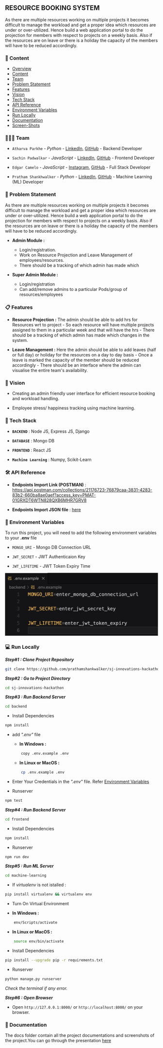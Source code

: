 
## RESOURCE BOOKING SYSTEM

As there are multiple resources working on multiple projects it becomes difficult to manage the workload and get a proper idea which resources are under or over-utilized. Hence build a web application portal to do the projection for members with respect to projects on a weekly basis. Also if the resources are on leave or there is a holiday the capacity of the members will have to be reduced accordingly.

### 🔗 Content

- [Overview](#resource-booking-system)
- [Content](#-content)
- [Team](#-team)
- [Problem Statement](#-problem-statement)
- [Features](#-features)
- [Vision](#-vision)
- [Tech Stack](#-tech-stack)
- [API Reference](#-api-reference)
- [Environment Variables](#-environment-variables)
- [Run Locally](#-run-locally)
- [Documentation](#-documentation)
- [Screen-Shots](#-screen-shots)

### 👨‍👦‍👦 Team

- `Atharva Parkhe` -  *Python* -   [LinkedIn](https://www.linkedin.com/in/atharva-parkhe-3283b2202/), [GitHub](https://github.com/atharvparkhe) - Backend Developer

- `Sachin Padwalkar` -  *JavaScript* - [LinkedIn](https://www.linkedin.com/in/sachin-padwalkar-a265291ba/), [GitHub](https://github.com/Sachin9822)  -  Frontend Developer

- `Edgar Camelo` -  *JavaScript* - [Instagram](https://www.instagram.com/edgarandrewcamelo/), [GitHub](https://github.com/edgarAndrew)  -  Full Stack Developer

- `Pratham Shankhwalker` -  *Python* - [LinkedIn](https://www.linkedin.com/in/pratham-shankwalker-ab2899205/), [GitHub](https://github.com/prathamshankwalker)  -  Machine Learning (ML) Developer


### 📃 Problem Statement

As there are multiple resources working on multiple projects it becomes difficult to manage the workload and get a proper idea which resources are under or over-utilized. Hence build a web application portal to do the projection for members with respect to projects on a weekly basis. Also if the resources are on leave or there is a holiday the capacity of the members will have to be reduced accordingly.

- **Admin Module :**
    - Login/registration.
    - Work on Resource Projection and Leave Management of employees/resources.
    - There should be a tracking of which admin has made which 

- **Super Admin Module :**
    - Login/registration
    - Can add/remove admins to a particular Pods/group of resources/employees


### 📋 Features

- **Resource Projection :** The admin should be able to add hrs for Resources wrt to project - So each resource will have multiple projects assigned to them in a particular week and that will have the hrs - There should be a tracking of which admin has made which changes in the system.

- **Leave Management :** Here the admin should be able to add leaves (half or full day) or holiday for the resources on a day to day basis - Once a leave is marked the capacity of the member should be reduced accordingly - There should be an interface where the admin can visualise the entire team's availability.

### 🧬 Vision

- Creating an admin friendly user interface for efficient resource booking and workload handling.

- Employee stress/ happiness tracking using machine learning.


### 🧰 Tech Stack

- **`BACKEND`** : Node JS, Express JS, Django

- **`DATABASE`** : Mongo DB

- **`FRONTEND`** : React JS

- **`Machine Learning`** : Numpy, Scikit-Learn


### 🛠 API Reference

- **Endpoints Import Link (POSTMAN)** : https://api.postman.com/collections/21176723-76879caa-3831-4283-83b2-660ba8ae0aef?access_key=PMAT-01GRXDT6WTN828QXB6MHR7GRV8

- **Endpoints Import JSON file** : [here](docs/endpoints.json)


### 🔐 Environment Variables

To run this project, you will need to add the following environment variables to your **.env** file

- `MONGO_URI`  -  Mongo DB Connection URL

- `JWT_SECRET`  -  JWT Authenticaion Key

- `JWT_LIFETIME`  -  JWT Token Expiry Time

![ENV file](docs/env.png)


### 💻 Run Locally

***Step#1 : Clone Project Repository***

```bash
git clone https://github.com/prathamshankwalker/sj-innovations-hackathon.git
```
***Step#2 : Go to Project Directory***

```bash
cd sj-innovations-hackathon
```

***Step#3 : Run Backend Server***

```bash
cd backend
```
- Install Dependencies
```bash
npm install
```

- add *".env"* file
    - **In Windows :**
    ```bash
        copy .env.example .env
    ```
    - **In Linux or MacOS :**
    ```bash
        cp .env.example .env
    ```
- Enter Your Credentials in the *".env"* file. Refer [Environment Variables](#-environment-variables)

- Runserver
```bash
npm test
```

***Step#4 : Run Backend Server***

```bash
cd frontend
```
- Install Dependencies
```bash
npm install
```
- Runserver
```bash
npm run dev
```

***Step#5 : Run ML Server***

```bash
cd machine-learning
```

- If *virtualenv* is not istalled :
```bash
pip install virtualenv && virtualenv env
```

- Turn On Virtual Environment

- **In Windows :**
```bash
    env/Scripts/activate
```
- **In Linux or MacOS :**
```bash
    source env/bin/activate
```

- Install Dependencies

```bash
pip install --upgrade pip -r requirements.txt
```

- Runserver

```bash
python manage.py runserver
```

*Check the terminal if any error.*

***Step#6 : Open Browser***

- Open `http://127.0.0.1:8000/` or `http://localhost:8000/` on your browser.


### 📄 Documentation

The docs folder contain all the project documentations and screenshots of the project.You can go through the presentation [here](docs/project-report.pdf)

